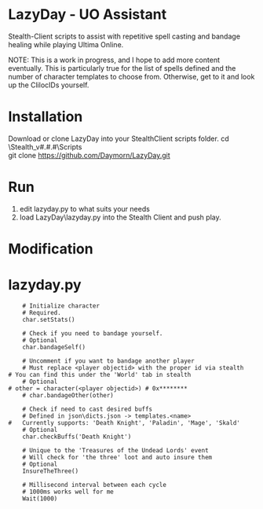 # LazyDay - UO Assistant
Stealth-Client scripts to assist with repetitive spell casting and bandage healing while playing Ultima Online.

NOTE: This is a work in progress, and I hope to add more content eventually.
This is particularly true for the list of spells defined and the number of character templates to choose from.
Otherwise, get to it and look up the ClilocIDs yourself.

# Installation
Download or clone LazyDay into your StealthClient scripts folder.
cd <path to>\Stealth_v#.#.#\Scripts\
git clone https://github.com/Daymorn/LazyDay.git

# Run
1. edit lazyday.py to what suits your needs
2. load LazyDay\lazyday.py into the Stealth Client and push play.

# Modification
# lazyday.py
        # Initialize character 
        # Required.
        char.setStats()
        
        # Check if you need to bandage yourself. 
        # Optional
        char.bandageSelf()
        
        # Uncomment if you want to bandage another player
        # Must replace <player objectid> with the proper id via stealth
	# You can find this under the 'World' tab in stealth
        # Optional
	# other = character(<player objectid>) # 0x********
        # char.bandageOther(other)
        
        # Check if need to cast desired buffs
        # Defined in json\dicts.json -> templates.<name>
	#   Currently supports: 'Death Knight', 'Paladin', 'Mage', 'Skald'
        # Optional
        char.checkBuffs('Death Knight')
        
        # Unique to the 'Treasures of the Undead Lords' event
        # Will check for 'the three' loot and auto insure them
        # Optional 
        InsureTheThree()
        
        # Millisecond interval between each cycle
        # 1000ms works well for me
        Wait(1000)   

